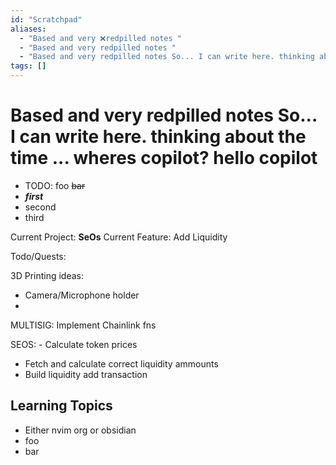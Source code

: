 ```yaml
---
id: "Scratchpad"
aliases:
  - "Based and very ❌redpilled notes "
  - "Based and very redpilled notes "
  - "Based and very redpilled notes So... I can write here. thinking about the time ... wheres copilot? hello copilot "
tags: []
---
```


# Based and very redpilled notes So... I can write here. thinking about the time ... wheres copilot? hello copilot 
- TODO: foo ~~bar~~  
- ***first*** 
- second
- third
 
Current Project: **SeOs**
Current Feature: Add Liquidity

Todo/Quests:

3D Printing ideas:  
- Camera/Microphone holder
-

MULTISIG: Implement Chainlink fns

 SEOS: - Calculate token prices
- Fetch and calculate correct liquidity ammounts
- Build liquidity add transaction

## Learning Topics

* Either nvim org or obsidian
* foo 
* bar
